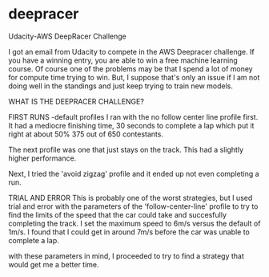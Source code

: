 # deepracer
Udacity-AWS DeepRacer Challenge

I got an email from Udacity to compete in the AWS Deepracer challenge. If you have a winning entry, you are able to win a free machine learning course. Of course one of the problems may be that I spend a lot of money for compute time trying to win. But, I suppose that's only an issue if I am not doing well in the standings and just keep trying to train new models.

WHAT IS THE DEEPRACER CHALLENGE?

FIRST RUNS -default profiles
I ran with the no follow center line profile first. It had a mediocre finishing time, 30 seconds to complete a lap which put it right at about 50% 375 out of 650 contestants.

The next profile was one that just stays on the track. This had a slightly higher performance.

Next, I tried the 'avoid zigzag' profile and it ended up not even completing a run.


TRIAL AND ERROR
This is probably one of the worst strategies, but I used trial and error with the parameters of the 'follow-center-line' profile to try to find the limits of the speed that the car could take and succesfully completing the track. I set the maximum speed to 6m/s versus the default of 1m/s. I found that I could get in around 7m/s before the car was unable to complete a lap.

with these parameters in mind, I proceeded to try to find a strategy that would get me a better time. 
